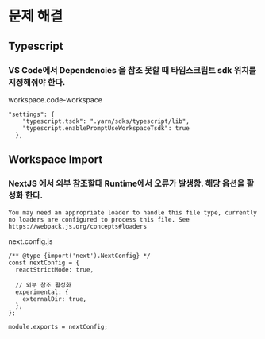 # 문제 해결

## Typescript

### VS Code에서 Dependencies 을 참조 못할 때 타입스크립트 sdk 위치를 지정해줘야 한다.

workspace.code-workspace

```
"settings": {
    "typescript.tsdk": ".yarn/sdks/typescript/lib",
    "typescript.enablePromptUseWorkspaceTsdk": true
  },
```

## Workspace Import

### NextJS 에서 외부 참조할때 Runtime에서 오류가 발생함. 해당 옵션을 활성화 한다.

```
You may need an appropriate loader to handle this file type, currently no loaders are configured to process this file. See https://webpack.js.org/concepts#loaders
```

next.config.js

```
/** @type {import('next').NextConfig} */
const nextConfig = {
  reactStrictMode: true,

  // 외부 참조 활성화
  experimental: {
    externalDir: true,
  },
};

module.exports = nextConfig;
```
